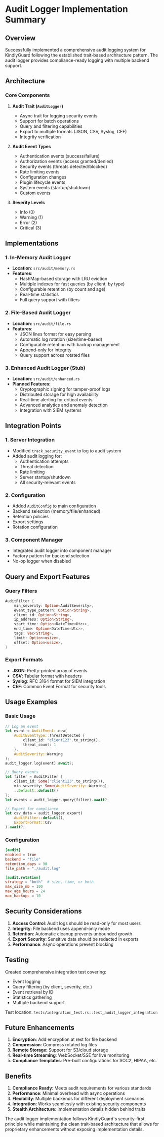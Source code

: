 # Audit Logger Implementation Summary

## Overview
Successfully implemented a comprehensive audit logging system for KindlyGuard following the established trait-based architecture pattern. The audit logger provides compliance-ready logging with multiple backend support.

## Architecture

### Core Components

1. **Audit Trait (`AuditLogger`)**
   - Async trait for logging security events
   - Support for batch operations
   - Query and filtering capabilities
   - Export to multiple formats (JSON, CSV, Syslog, CEF)
   - Integrity verification

2. **Audit Event Types**
   - Authentication events (success/failure)
   - Authorization events (access granted/denied)
   - Security events (threats detected/blocked)
   - Rate limiting events
   - Configuration changes
   - Plugin lifecycle events
   - System events (startup/shutdown)
   - Custom events

3. **Severity Levels**
   - Info (0)
   - Warning (1)
   - Error (2)
   - Critical (3)

## Implementations

### 1. In-Memory Audit Logger
- **Location**: `src/audit/memory.rs`
- **Features**:
  - HashMap-based storage with LRU eviction
  - Multiple indexes for fast queries (by client, by type)
  - Configurable retention (by count and age)
  - Real-time statistics
  - Full query support with filters

### 2. File-Based Audit Logger
- **Location**: `src/audit/file.rs`
- **Features**:
  - JSON lines format for easy parsing
  - Automatic log rotation (size/time-based)
  - Configurable retention with backup management
  - Append-only for integrity
  - Query support across rotated files

### 3. Enhanced Audit Logger (Stub)
- **Location**: `src/audit/enhanced.rs`
- **Planned Features**:
  - Cryptographic signing for tamper-proof logs
  - Distributed storage for high availability
  - Real-time alerting for critical events
  - Advanced analytics and anomaly detection
  - Integration with SIEM systems

## Integration Points

### 1. Server Integration
- Modified `track_security_event` to log to audit system
- Added audit logging for:
  - Authentication attempts
  - Threat detection
  - Rate limiting
  - Server startup/shutdown
  - All security-relevant events

### 2. Configuration
- Added `AuditConfig` to main configuration
- Backend selection (memory/file/enhanced)
- Retention policies
- Export settings
- Rotation configuration

### 3. Component Manager
- Integrated audit logger into component manager
- Factory pattern for backend selection
- No-op logger when disabled

## Query and Export Features

### Query Filters
```rust
AuditFilter {
    min_severity: Option<AuditSeverity>,
    event_type_pattern: Option<String>,
    client_id: Option<String>,
    ip_address: Option<String>,
    start_time: Option<DateTime<Utc>>,
    end_time: Option<DateTime<Utc>>,
    tags: Vec<String>,
    limit: Option<usize>,
    offset: Option<usize>,
}
```

### Export Formats
- **JSON**: Pretty-printed array of events
- **CSV**: Tabular format with headers
- **Syslog**: RFC 3164 format for SIEM integration
- **CEF**: Common Event Format for security tools

## Usage Examples

### Basic Usage
```rust
// Log an event
let event = AuditEvent::new(
    AuditEventType::ThreatDetected { 
        client_id: "client123".to_string(),
        threat_count: 1
    },
    AuditSeverity::Warning
);
audit_logger.log(event).await?;

// Query events
let filter = AuditFilter {
    client_id: Some("client123".to_string()),
    min_severity: Some(AuditSeverity::Warning),
    ..Default::default()
};
let events = audit_logger.query(filter).await?;

// Export for compliance
let csv_data = audit_logger.export(
    AuditFilter::default(), 
    ExportFormat::Csv
).await?;
```

### Configuration
```toml
[audit]
enabled = true
backend = "file"
retention_days = 90
file_path = "./audit.log"

[audit.rotation]
strategy = "both"  # size, time, or both
max_size_mb = 100
max_age_hours = 24
max_backups = 10
```

## Security Considerations

1. **Access Control**: Audit logs should be read-only for most users
2. **Integrity**: File backend uses append-only mode
3. **Retention**: Automatic cleanup prevents unbounded growth
4. **Export Security**: Sensitive data should be redacted in exports
5. **Performance**: Async operations prevent blocking

## Testing

Created comprehensive integration test covering:
- Event logging
- Query filtering (by client, severity, etc.)
- Event retrieval by ID
- Statistics gathering
- Multiple backend support

Test location: `tests/integration_test.rs::test_audit_logger_integration`

## Future Enhancements

1. **Encryption**: Add encryption at rest for file backend
2. **Compression**: Compress rotated log files
3. **Remote Storage**: Support for S3/cloud storage
4. **Real-time Streaming**: WebSocket/SSE for live monitoring
5. **Compliance Templates**: Pre-built configurations for SOC2, HIPAA, etc.

## Benefits

1. **Compliance Ready**: Meets audit requirements for various standards
2. **Performance**: Minimal overhead with async operations
3. **Flexibility**: Multiple backends for different deployment scenarios
4. **Integration**: Works seamlessly with existing security components
5. **Stealth Architecture**: Implementation details hidden behind traits

The audit logger implementation follows KindlyGuard's security-first principle while maintaining the clean trait-based architecture that allows for proprietary enhancements without exposing implementation details.